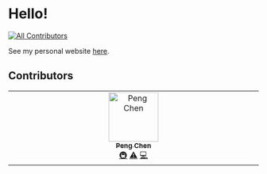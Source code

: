 # Hello!
<!-- ALL-CONTRIBUTORS-BADGE:START - Do not remove or modify this section -->
[![All Contributors](https://img.shields.io/badge/all_contributors-1-orange.svg?style=flat-square)](#contributors-)
<!-- ALL-CONTRIBUTORS-BADGE:END -->

See my personal website [here](https://github.com/chenpnn/chenpnn.github.io).

## Contributors

<!-- ALL-CONTRIBUTORS-LIST:START - Do not remove or modify this section -->
<!-- prettier-ignore-start -->
<!-- markdownlint-disable -->
<table>
  <tbody>
    <tr>
      <td align="center" valign="top" width="14.28%"><a href="https://github.com/chenpnn"><img src="https://avatars.githubusercontent.com/u/44487601?v=4?s=100" width="100px;" alt="Peng Chen"/><br /><sub><b>Peng Chen</b></sub></a><br /><a href="#infra-chenpnn" title="Infrastructure (Hosting, Build-Tools, etc)">🚇</a> <a href="https://github.com/chenpnn/chenpnn.github.io/commits?author=chenpnn" title="Tests">⚠️</a> <a href="https://github.com/chenpnn/chenpnn.github.io/commits?author=chenpnn" title="Code">💻</a></td>
    </tr>
  </tbody>
</table>

<!-- markdownlint-restore -->
<!-- prettier-ignore-end -->

<!-- ALL-CONTRIBUTORS-LIST:END -->
<!-- prettier-ignore-start -->
<!-- markdownlint-disable -->

<!-- markdownlint-restore -->
<!-- prettier-ignore-end -->

<!-- ALL-CONTRIBUTORS-LIST:END -->
